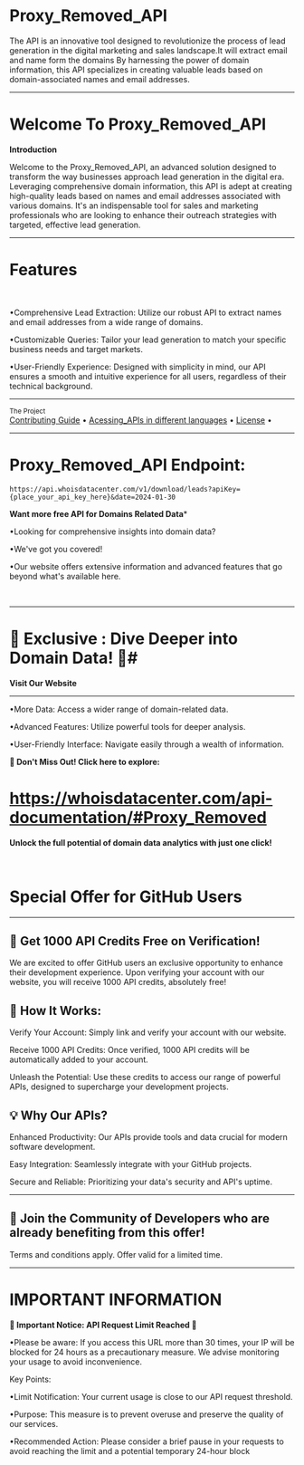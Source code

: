 # Proxy_Removed_API
The  API is an innovative tool designed to revolutionize the process of lead generation in the digital marketing and sales landscape.It will extract email and name form the domains By harnessing the power of domain information, this API specializes in creating valuable leads based on domain-associated names and email addresses.


___
# Welcome To Proxy_Removed_API
 
**Introduction**

Welcome to the  Proxy_Removed_API, an advanced solution designed to transform the way businesses approach lead generation in the digital era. Leveraging comprehensive domain information, this API is adept at creating high-quality leads based on names and email addresses associated with various domains. It's an indispensable tool for sales and marketing professionals who are looking to enhance their outreach strategies with targeted, effective lead generation.
 <br />

 ___


# Features
<br />



•Comprehensive Lead Extraction: Utilize our robust API to extract names and email addresses from a wide range of domains.
<br />

•Customizable Queries: Tailor your lead generation to match your specific business needs and target markets.
<br />

•User-Friendly Experience: Designed with simplicity in mind, our API ensures a smooth and intuitive experience for all users, regardless of their technical background.
<br />

  ___
 <div >
    <sub>The Project</sub>
    <br />
    <a href="Contributing Guide/Contributing Guide.md">Contributing Guide</a> •
    <a href="Acessing_APIs">Acessing_APIs in different languages</a> •
    <a href="License/License.md">License</a> •
    
    
___

# Proxy_Removed_API Endpoint:
```
https://api.whoisdatacenter.com/v1/download/leads?apiKey={place_your_api_key_here}&date=2024-01-30
```


**Want more free API for Domains Related Data***
<br/>

•Looking for comprehensive insights into domain data? 
<br/>

•We've got you covered! 
<br/>

•Our website offers extensive information and advanced features that go beyond what's available here.


<br/>


___

# 🌟 Exclusive : Dive Deeper into Domain Data! 🌟# 

**Visit Our Website**

___
•More Data: Access a wider range of domain-related data.
<br/>

•Advanced Features: Utilize powerful tools for deeper analysis.
<br/>

•User-Friendly Interface: Navigate easily through a wealth of information.
<br/>

 **🔗 Don't Miss Out! Click here to explore:** 
 # https://whoisdatacenter.com/api-documentation/#Proxy_Removed

**Unlock the full potential of domain data analytics with just one click!**


<br/>






# Special Offer for GitHub Users
---

**🚀 Get 1000 API Credits Free on Verification!**
---
We are excited to offer GitHub users an exclusive opportunity to enhance their development experience. Upon verifying your account with our website, you will receive 1000 API credits, absolutely free!

**🔑 How It Works:**
---
Verify Your Account: Simply link and verify your account with our website.
<br/>

Receive 1000 API Credits: Once verified, 1000 API credits will be automatically added to your account.
<br/>

Unleash the Potential: Use these credits to access our range of powerful APIs, designed to supercharge your development projects.
<br/>

**💡 Why Our APIs?**
---
Enhanced Productivity: Our APIs provide tools and data crucial for modern software development.
<br/>

Easy Integration: Seamlessly integrate with your GitHub projects.
<br/>

Secure and Reliable: Prioritizing your data's security and API's uptime.
<br/>

___


**🌟 Join the Community of Developers who are already benefiting from this offer!**
---

Terms and conditions apply. Offer valid for a limited time.





___

# IMPORTANT INFORMATION


**🚨 Important Notice: API Request Limit Reached 🚨**

•Please be aware: If you access this URL more than 30 times, your IP will be blocked for 24 hours as a precautionary measure. We advise monitoring your usage to avoid inconvenience.

Key Points:

•Limit Notification: Your current usage is close to our API request threshold.
<br/>

•Purpose: This measure is to prevent overuse and preserve the quality of our services.
<br/>

•Recommended Action: Please consider a brief pause in your requests to avoid reaching the limit and a potential temporary 24-hour block

